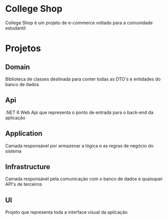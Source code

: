 # College Shop
College Shop é um projeto de e-commerce voltado para a comunidade estudantil

# Projetos
## Domain
Biblioteca de classes destinada para conter todas as DTO's e entidades do banco de dados

## Api
.NET 6 Web Api que representa o ponto de entrada para o back-end da aplicação

## Application
Camada responsável por armazenar a lógica e as regras de negócio do sistema

## Infrastructure
Camada responsável pela comunicação com o banco de dados e quaisquer API's de terceiros

## UI
Projeto que representa toda a interface visual da aplicação
